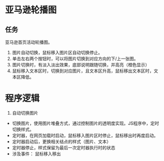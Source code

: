 # 亚马逊轮播图
## 任务
亚马逊首页活动轮播图。
1. 图片自动切换，鼠标移入图片区自动切换停止。
2. 单击左右两个按钮时，可以将图片切换到对应方向的下/上一张图。
3. 图片切换时，有淡入淡出效果，底部说明跟随切换，并高亮（橙色显示）
4. 鼠标移入文本区时，切换到对应图片，且文本区升高，鼠标移出文本区时，文本区降低。
# 程序逻辑
1. 自动切换图片
- 切换图片，使用图片堆叠方式，通过控制图片的透明度实现。JS程序中，定时切换样式。
- 定时器，在网页加载时启动，鼠标移入图片区时停止，鼠标移出时再度启动。
- 定时器启动后，更换相关结点的样式（图片、文本）
- 定时器停止，样式保留为最后一次定时器执行时的状态
- 涉及事件： 鼠标移入移出


